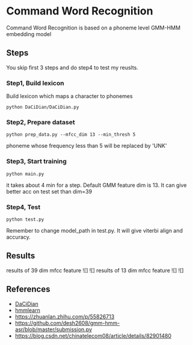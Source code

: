 # Command Word Recognition
Command Word Recognition is based on a phoneme level GMM-HMM embedding model
## Steps
You skip first 3 steps and do step4 to test my reuslts. 
### Step1, Build lexicon
Build lexicon which maps a character to phonemes
```angular2
python DaCiDian/DaCiDian.py
```
### Step2, Prepare dataset 
```angular2
python prep_data.py --mfcc_dim 13 --min_thresh 5
```
phoneme whose frequency less than 5 will be replaced by 'UNK'
### Step3, Start training
```angular2
python main.py
```
it takes about 4 min for a step. Default GMM feature dim is 13. It can
give better acc on test set than dim=39
### Step4, Test
```angular2
python test.py
```
Remember to change model_path in test.py. It will give viterbi align and accuracy.
## Results
results of 39 dim mfcc feature
![]
![]
results of 13 dim mfcc feature
![]
![]
## References
* [DaCiDian](https://github.com/aishell-foundation/DaCiDian)
* [hmmlearn](https://github.com/hmmlearn/hmmlearn)
* https://zhuanlan.zhihu.com/p/55826713
* https://github.com/desh2608/gmm-hmm-asr/blob/master/submission.py
* https://blog.csdn.net/chinatelecom08/article/details/82901480
